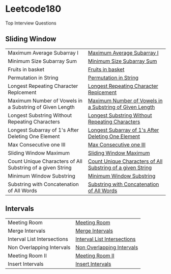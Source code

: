 # Leetcode180
Top Interview Questions

<h2>Sliding Window</h2>


<table>
  <tr>
    <td >Maximum Average Subarray I</td>
    <td> <a href="https://github.com/reeteshkesarwani/Leetcode180/blob/main/Sliding%20window/643%20Maximum%20Average%20Subarray%20I.java"> Maximum Average Subarray I</a></td>
  </tr>
    <tr>
    <td > Minimum Size Subarray Sum </td>
    <td> <a href="https://github.com/reeteshkesarwani/Leetcode180/blob/main/Sliding%20window/209%20Minimum%20subarray%20sum%20k.java"> Minimum Size Subarray Sum </a></td>
  </tr>
   <tr>
    <td > Fruits in basket </td>
    <td> <a href="https://github.com/reeteshkesarwani/Leetcode180/blob/main/Sliding%20window/904%20Fruits%20in%20basket.java"> Fruits in basket</a></td>
  </tr>

  <tr>
    <td >Permutation in String</td>
    <td> <a href="https://github.com/reeteshkesarwani/Leetcode180/blob/main/Sliding%20window/567%20Permutation%20in%20String.java"> Permutation in String </a></td>
  </tr>
 <tr>
    <td >Longest Repeating Character Replcement</td>
    <td> <a href="https://github.com/reeteshkesarwani/Leetcode180/blob/main/Sliding%20window/424%20Longest%20Repeating%20Character%20Replcement.java"> Longest Repeating Character Replcement </a></td>
  </tr>
   <tr>
    <td >Maximum Number of Vowels in a Substring of Given Length</td>
    <td> <a href="https://github.com/reeteshkesarwani/Leetcode180/blob/main/Sliding%20window/1456.%20Maximum%20Number%20of%20Vowels%20in%20a%20Substring%20of%20Given%20Length.java"> Maximum Number of Vowels in a Substring of Given Length </a></td>
  </tr>
   <tr>
    <td >Longest Substring Without Repeating Characters</td>
    <td> <a href="https://github.com/reeteshkesarwani/Leetcode180/blob/main/Sliding%20window/3.%20Longest%20Substring%20Without%20Repeating%20Characters.java"> Longest Substring Without Repeating Characters </a></td>
  </tr>
    <tr>
    <td >Longest Subarray of 1's After Deleting One Element</td>
    <td> <a href="https://github.com/reeteshkesarwani/Leetcode180/blob/main/Sliding%20window/1493%20longest%20Subarray%20of%201's%20After%20Deleting%20One.java"> Longest Subarray of 1's After Deleting One Element</a></td>
  </tr>
   <tr>
    <td >Max Consecutive one III</td>
    <td> <a href="https://github.com/reeteshkesarwani/Leetcode180/blob/main/Sliding%20window/1004%20Max%20Consecutive%20one%20III.java"> Max Consecutive one III</a></td>
  </tr>
   <tr>
    <td >Sliding Window Maximum</td>
    <td> <a href="https://github.com/reeteshkesarwani/Leetcode180/blob/main/Sliding%20window/239%20Sliding%20Window%20Maximum.java"> Sliding Window Maximum</a></td>
  </tr>
   <tr>
    <td >Count Unique Characters of All Substring of a given String</td>
    <td> <a href="https://github.com/reeteshkesarwani/Leetcode180/blob/main/Sliding%20window/828%20Count%20Unique%20Characters%20of%20All%20Substring%20of%20a%20given%20String.java"> Count Unique Characters of All Substring of a given String</a></td>
  </tr>
     <tr>
    <td >Minimum Window Substring</td>
    <td> <a href="https://github.com/reeteshkesarwani/Leetcode180/blob/main/Sliding%20window/76%20Minimum%20Window%20Substring.java"> Minimum Window Substring</a></td>
  </tr>
    <tr>
    <td >Substring with Concatenation of All Words</td>
    <td> <a href="https://github.com/reeteshkesarwani/Leetcode180/blob/main/Sliding%20window/30%20Substring%20with%20Concatenation%20of%20All%20Words.java"> Substring with Concatenation of All Words</a></td>
  </tr>
</table>


<h2>Intervals</h2>

<table>
 <tr>
    <td >Meeting Room</td>
    <td> <a href="https://github.com/reeteshkesarwani/Leetcode180/blob/main/Intervals/Meeting%20room%20I.java"> Meeting Room</a></td>
  </tr>
  <tr>
    <td >Merge Intervals</td>
    <td> <a href="https://github.com/reeteshkesarwani/Leetcode180/blob/main/Intervals/56%20Merge%20Intervals.java"> Merge Intervals</a></td>
  </tr>
   <tr>
    <td >Interval List Intersections</td>
    <td> <a href="https://github.com/reeteshkesarwani/Leetcode180/blob/main/Intervals/986%20Interval%20List%20Intersections.java"> Interval List Intersections</a></td>
  </tr>
<tr>
    <td >Non Overlapping Intervals</td>
    <td> <a href="https://github.com/reeteshkesarwani/Leetcode180/blob/main/Intervals/435%20Non%20Overlapping%20Intervals.java"> Non Overlapping Intervals</a></td>
  </tr>
  <tr>
    <td >Meeting Room II </td>
    <td> <a href="https://github.com/reeteshkesarwani/Leetcode180/blob/main/Intervals/Meeting%20room%20II.java"> Meeting Room II</a></td>
  </tr>
   <tr>
    <td >Insert Intervals </td>
    <td> <a href="https://github.com/reeteshkesarwani/Leetcode180/blob/main/Intervals/57%20Insert%20Intervals.java"> Insert Intervals</a></td>
  </tr>
</table>